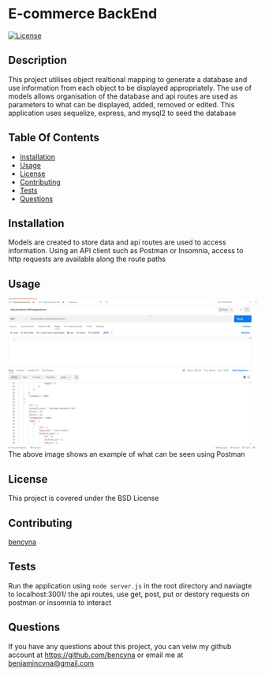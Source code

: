 # E-commerce BackEnd

   [![License](https://img.shields.io/badge/License-BSD%203--Clause-blue.svg)](https://opensource.org/licenses/BSD-3-Clause)
    
   ## Description
   This project utilises object realtional mapping to generate a database and use information from each object to be displayed appropriately. The use of models allows organisation of the database and api routes are used as parameters to what can be displayed, added, removed or edited. This application uses sequelize, express, and mysql2 to seed the database    
  
   ## Table Of Contents
   * [Installation](##Installation)
   * [Usage](##Usage)
   * [License](##License)
   * [Contributing](##Contributing)
   * [Tests](##Tests)
   * [Questions](##Questions)
  
   ## Installation
   Models are created to store data and api routes are used to access information. Using an API client such as Postman or Insomnia, access to http requests are available along the route paths
  
   ## Usage
   ![image of code and integrated terminal](./assets/screenshot1.jpg) The above image shows an example of what can be seen using Postman

   ## License
   This project is covered under the BSD License  
      
   ## Contributing
   [bencyna](https://github.com/bencyna/)
  
   ## Tests
   Run the application using `node server.js` in the root directory and naviagte to localhost:3001/ the api routes, use get, post, put or destory requests on postman or insomnia to interact
  
   ## Questions
   If you have any questions about this project, you can veiw my github account at https://github.com/bencyna  or email me at benjamincyna@gmail.com
   